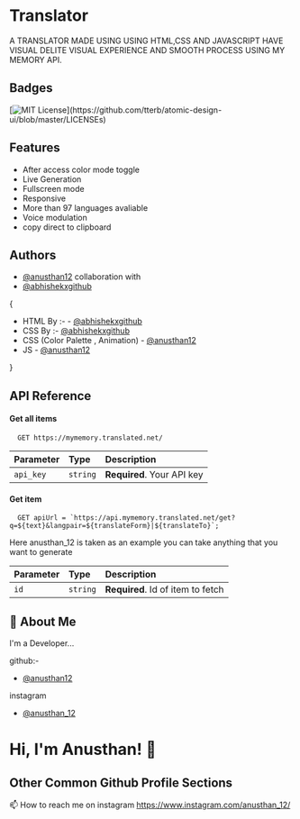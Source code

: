 # Translator
A TRANSLATOR MADE USING USING HTML,CSS AND JAVASCRIPT HAVE VISUAL DELITE VISUAL EXPERIENCE AND SMOOTH PROCESS USING MY MEMORY API.


## Badges



[![MIT License](https://img.shields.io/apm/l/atomic-design-ui.svg?)](https://github.com/tterb/atomic-design-ui/blob/master/LICENSEs)


## Features

- After access color mode toggle
- Live Generation
- Fullscreen mode
- Responsive
- More than 97 languages avaliable
- Voice modulation
- copy direct to clipboard




## Authors

- [@anusthan12](https://github.com/anusthan12)
collaboration with
- [@abhishekxgithub](https://github.com/abhishekxgithub)


{

- HTML By :- - [@abhishekxgithub](https://github.com/abhishekxgithub)
- CSS By :-  [@abhishekxgithub](https://github.com/abhishekxgithub) 
- CSS (Color Palette , Animation) - [@anusthan12](https://github.com/anusthan12)
- JS - [@anusthan12](https://github.com/anusthan12)
  
}
## API Reference

#### Get all items

```http
  GET https://mymemory.translated.net/
```

| Parameter | Type     | Description                |
| :-------- | :------- | :------------------------- |
| `api_key` | `string` | **Required**. Your API key |

#### Get item

```http
  GET apiUrl = `https://api.mymemory.translated.net/get?q=${text}&langpair=${translateForm}|${translateTo}`;
```
Here anusthan_12 is taken as an example you can take anything that you want to generate

| Parameter | Type     | Description                       |
| :-------- | :------- | :-------------------------------- |
| `id`      | `string` | **Required**. Id of item to fetch |



## 🚀 About Me
I'm a Developer...

github:-
- [@anusthan12](https://github.com/anusthan12)

instagram
-  [@anusthan_12](https://www.instagram.com/anusthan_12/)


# Hi, I'm Anusthan! 👋


## Other Common Github Profile Sections

📫 How to reach me on instagram https://www.instagram.com/anusthan_12/
